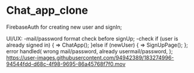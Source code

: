 # Chat_app_clone

FirebaseAuth for creating new user and signIn;

UI/UX: -mail/password format check before signUp;
       -check if (user is already signed in)
        {
           => ChatApp();
        }else if (newUser)
        {
              => SignUpPage();
        };
        error handled(
          wrong mail/password,
          already usermail/password,
        );
https://user-images.githubusercontent.com/94942389/183274996-94544fdd-d68c-4f98-9695-86a45768f7f0.mov
